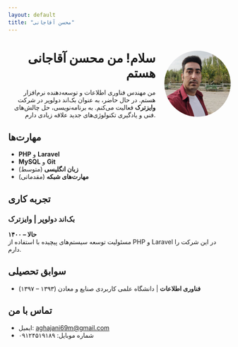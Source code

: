 ```yaml
---
layout: default
title: "محسن آقاجانی"
---
```


<div style="text-align: right;">
    <img src="assets/profile-pic.jpg" alt="محسن آقاجانی" style="width: 150px; height: 150px; border-radius: 50%; float: right; margin-left: 20px;"/>
    <h1>سلام! من محسن آقاجانی هستم</h1>
    <p>من مهندس فناوری اطلاعات و توسعه‌دهنده نرم‌افزار هستم. در حال حاضر، به عنوان بک‌اند دولوپر در شرکت <strong>وایزترک</strong> فعالیت می‌کنم. به برنامه‌نویسی، حل چالش‌های فنی و یادگیری تکنولوژی‌های جدید علاقه زیادی دارم.</p>
</div>

## مهارت‌ها
- **PHP** و **Laravel**
- **MySQL** و **Git**
- **زبان انگلیسی** (متوسط)
- **مهارت‌های شبکه** (مقدماتی)

## تجربه کاری
### بک‌اند دولوپر | وایزترک
**۱۴۰۰ – حالا**  
مسئولیت توسعه سیستم‌های پیچیده با استفاده از PHP و Laravel در این شرکت را دارم.

## سوابق تحصیلی
- **فناوری اطلاعات** | دانشگاه علمی کاربردی صنایع و معادن (۱۳۹۳ – ۱۳۹۷)

## تماس با من
- ایمیل: [aghajani69m@gmail.com](mailto:aghajani69m@gmail.com)
- شماره موبایل: ۰۹۱۲۴۵۱۹۱۸۹
